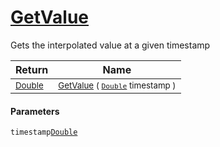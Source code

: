 # [GetValue](./LinearInterpolation-100663767.md)

Gets the interpolated value at a given timestamp

| Return | Name | 
| --- | --- | 
| <sub>[Double](https://docs.microsoft.com/en-us/dotnet/api/System.Double)</sub>| <sub>[GetValue](./LinearInterpolation-100663767.md) ( [`Double`](https://docs.microsoft.com/en-us/dotnet/api/System.Double) timestamp )</sub>| <br>


#### Parameters
 `timestamp`[`Double`](https://docs.microsoft.com/en-us/dotnet/api/System.Double)